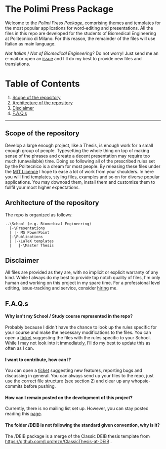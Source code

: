 The Polimi Press Package
================

Welcome to the _Polimi Press Package_, comprising themes and templates for the most popular applications for word-editing and presentations.
All the files in this repo are developed for the students of Biomedical Engineering at Politecnico di Milano. For this reason, the remainder of the files will use Italian as main language.

*Not Italian* / *Not of Biomedical Engineering?* Do not worry! Just send me an e-mail or open an [issue](https://github.com/daemonPainter/polimi-press-package/issues) and I'll
do my best to provide new files and translations.

Table of Contents
===========

1. [Scope of the repository](#scope)
2. [Architecture of the repository](#architecture)
3. [Disclaimer](disclaimer)
4. [F.A.Q.s](faqs)

--------------

<a id="scope"></a>Scope of the repository
------------------------------

Develop a large enough project, like a Thesis, is enough work for a small enough group of people. Typesetting the whole thing on top of making sense of the phrases and create a decent presentation
may require too much (unavailable) time. Doing so following all of the prescribed rules set by the Politecnico is a dream for most people.
By releasing these files under the [MIT Licence](https://github.com/daemonPainter/polimi-press-package/blob/master/LICENSE) I hope to ease a lot of work from your shoulders. In here you will find templates, styling files, examples and so on for diverse popular applications.
You may downoad them, install them and customize them to fullfil your most higher expectations.

<a id="architecture"></a>Architecture of the repository
-------------------------------------

The repo is organized as follows:

```
..\School (e.g. Biomedical Engineering)
  |-\Presentations
  | |- MS PowerPoint
  |-\Publications
  | |-\LaTeX templates
  |   |-\Master Thesis
```

<a id="disclaimer"></a>Disclaimer
---------------

All files are provided as they are, with no implicit or explicit warranty of any kind. While I always do my best to provide top notch quality of files, I'm only human and working on this project in my spare time.
For a professional level editing, issue-tracking and service, consider [hiring](mailto:mail@gabrieleomodeo.it) me.

<a id="faqs"></a>F.A.Q.s
-----------

#### Why isn't my School / Study course represented in the repo?

Probably because I didn't have the chance to look up the rules specific for your course and make the necessary modifications to the files. You can open a [ticket](https://github.com/daemonPainter/polimi-press-package/issues) suggesting the files with the rules specific to your School.
While I may not look into it immediately, I'll do my best to update this as often as I can.

#### I want to contribute, how can I?

You can open a [ticket](https://github.com/daemonPainter/polimi-press-package/issues) suggesting new features, reporting bugs and discussing in general. You can always send up your files to the repo, just use the correct file structure (see section 2) and clear up any whopsie-commits before pushing.

#### How can I remain posted on the development of this project?

Currently, there is no mailing list set up. However, you can stay posted reading this [page](https://github.com/daemonPainter/polimi-press-package/wiki/Devstream).

#### The folder /DEIB is not following the standard given convention, why is it?

The /DEIB package is a merge of the Classic DEIB thesis template from https://github.com/Lordmzn/ClassicThesis-at-DEIB .